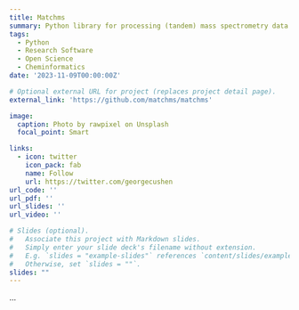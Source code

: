 ```yaml
---
title: Matchms
summary: Python library for processing (tandem) mass spectrometry data and for computing spectral similarities. 
tags:
  - Python
  - Research Software
  - Open Science
  - Cheminformatics
date: '2023-11-09T00:00:00Z'

# Optional external URL for project (replaces project detail page).
external_link: 'https://github.com/matchms/matchms'

image:
  caption: Photo by rawpixel on Unsplash
  focal_point: Smart

links:
  - icon: twitter
    icon_pack: fab
    name: Follow
    url: https://twitter.com/georgecushen
url_code: ''
url_pdf: ''
url_slides: ''
url_video: ''

# Slides (optional).
#   Associate this project with Markdown slides.
#   Simply enter your slide deck's filename without extension.
#   E.g. `slides = "example-slides"` references `content/slides/example-slides.md`.
#   Otherwise, set `slides = ""`.
slides: ""
---
```


...
